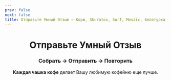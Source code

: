```yaml
---
prev: false
next: false
title: Отправьте Умный Отзыв – Корж, Skuratov, Surf, Mosaic, Белотурка, Кэрри
---
```

<div align="center">

# Отправьте Умный Отзыв

### Собрать → Отправить → Повторить

**Каждая чашка кофе** делает Вашу любимую кофейню еще лучше.

</div>

<CoffeePointsSMR />

<br>

<SignalModalButton />

<br><br>

<SignalT9Configurator />

